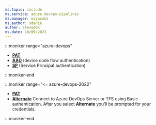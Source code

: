 ```yaml
---
ms.topic: include
ms.service: azure-devops-pipelines
ms.manager: mijacobs
ms.author: sdanie
author: steved0x
ms.date: 10/09/2023
---
```


:::moniker range="azure-devops"

* [**PAT**](../pat-agent-registration.md)
* [**AAD**](../aad-agent-registration.md) (device code flow authentication)
* [**SP**](../sp-agent-registration.md) (Service Principal authentication)

:::moniker-end

:::moniker range="<= azure-devops-2022"

* [**PAT**](../pat-agent-registration.md)
* [**Alternate**](../agent-authentication-options.md#alternate-alt) Connect to Azure DevOps Server or TFS using Basic authentication. After you select **Alternate** you'll be prompted for your credentials.

:::moniker-end
